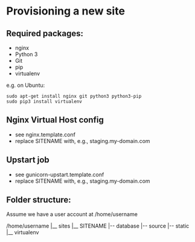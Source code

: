  Provisioning a new site
=========================

## Required packages:

* nginx
* Python 3
* Git 
* pip
* virtualenv

e.g. on Ubuntu:

    sudo apt-get install nginx git python3 python3-pip
    sudo pip3 install virtualenv

## Nginx Virtual Host config

* see nginx.template.conf
* replace SITENAME with, e.g., staging.my-domain.com

## Upstart job

* see gunicorn-upstart.template.conf
* replace SITENAME with, e.g., staging.my-domain.com

## Folder structure:
Assume we have a user account at /home/username

/home/username
|__ sites
    |__ SITENAME
        |-- database
        |-- source
        |-- static
        |__ virtualenv

